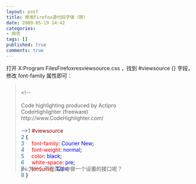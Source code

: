 ```yaml
---
layout: post
title: 修改Firefox源代码字体（转）
date: 2009-05-19 14:42
categories:
- 网页
tags: []
published: true
comments: true
---
```

<p><p>打开 X:Program FilesFirefoxresviewsource.css ，找到 #viewsource {} 字段，修改 font-family 属性即可：
<blockquote>
<div align="left">
<pre>
</pre><div style="width:343px;height:202px;" class="cnblogs_code">&lt;!--<br /><br />Code highlighting produced by Actipro CodeHighlighter (freeware)<br />http://www.CodeHighlighter.com/<br /><br />--&gt;<span style="color:#008080;">1</span>&nbsp;<span style="color:#800000;">#viewsource<br />
</span><span style="color:#008080;">2</span>&nbsp;<span style="color:#000000;">{</span><span style="color:#ff0000;"><br />
</span><span style="color:#008080;">3</span>&nbsp;<span style="color:#ff0000;">&nbsp;&nbsp;&nbsp;&nbsp;font-family</span><span style="color:#000000;">:</span><span style="color:#0000ff;">&nbsp;Courier&nbsp;New</span><span style="color:#000000;">;</span><span style="color:#ff0000;"><br />
</span><span style="color:#008080;">4</span>&nbsp;<span style="color:#ff0000;">&nbsp;&nbsp;&nbsp;&nbsp;font-weight</span><span style="color:#000000;">:</span><span style="color:#0000ff;">&nbsp;normal</span><span style="color:#000000;">;</span><span style="color:#ff0000;"><br />
</span><span style="color:#008080;">5</span>&nbsp;<span style="color:#ff0000;">&nbsp;&nbsp;&nbsp;&nbsp;color</span><span style="color:#000000;">:</span><span style="color:#0000ff;">&nbsp;black</span><span style="color:#000000;">;</span><span style="color:#ff0000;"><br />
</span><span style="color:#008080;">6</span>&nbsp;<span style="color:#ff0000;">&nbsp;&nbsp;&nbsp;&nbsp;white-space</span><span style="color:#000000;">:</span><span style="color:#0000ff;">&nbsp;pre</span><span style="color:#000000;">;</span><span style="color:#ff0000;"><br />
</span><span style="color:#008080;">7</span>&nbsp;<span style="color:#ff0000;">&nbsp;&nbsp;&nbsp;&nbsp;font-size</span><span style="color:#000000;">:</span><span style="color:#0000ff;">&nbsp;12px</span><span style="color:#000000;">;</span><span style="color:#ff0000;"><br />
</span><span style="color:#008080;">8</span>&nbsp;<span style="color:#000000;">}</span></div>
ps:为什么不在菜单中做一个设置的接口呢？
</div>
</blockquote></p></p>
